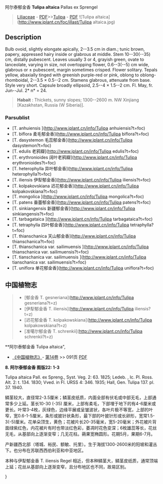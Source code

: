 阿尔泰郁金香 **Tulipa altaica** Pallas ex Sprengel

> [Liliaceae](http://www.iplant.cn/info/Liliaceae?t=foc) - [PDF](http://www.iplant.cn/foc/pdf/Liliaceae.pdf)>>[Tulipa](http://www.iplant.cn/info/Tulipa?t=foc) - [PDF](http://www.iplant.cn/foc/pdf/Tulipa.pdf)
![Tulipa altaica](http://www.iplant.cn/foc/illast/Tulipa altaica.jpg)

## Description

Bulb ovoid, slightly elongate apically, 2--3.5 cm in diam.; tunic brown, papery, appressed hairy inside or glabrous at middle. Stem 10--30(--35) cm, distally pubescent. Leaves usually 3 or 4, grayish green, ovate to lanceolate, varying in size, not overtopping flower, 0.6--3(--5) cm wide, glabrous or ± pubescent, margin sometimes crisped. Flower solitary. Tepals yellow, abaxially tinged with greenish purple-red or pink, oblong to oblong-rhomboidal, 2--3.5 × 0.5--2 cm. Stamens glabrous, attenuate from base. Style very short. Capsule broadly ellipsoid, 2.5--4 × 1.5--2 cm. Fl. May, fr. Jun--Jul. 2* n* = 24.

> **Habait** : 
> Thickets, sunny slopes; 1300--2600 m. NW Xinjiang [Kazakhstan, Russia (W Siberia)].

### Parsublist

* [T.  anhuiensis  ](http://www.iplant.cn/info/Tulipa anhuiensis?t=foc)
* [T.  biflora  柔毛郁金香](http://www.iplant.cn/info/Tulipa biflora?t=foc)
* [T.  dasystemon  毛蕊郁金香](http://www.iplant.cn/info/Tulipa dasystemon?t=foc)
* [T.  edulis  老鸦瓣](http://www.iplant.cn/info/Tulipa edulis?t=foc)
* [T.  erythronioides  阔叶老鸦瓣](http://www.iplant.cn/info/Tulipa erythronioides?t=foc)
* [T.  heterophylla  异叶郁金香](http://www.iplant.cn/info/Tulipa heterophylla?t=foc)
* [T.  iliensis  伊犁郁金香](http://www.iplant.cn/info/Tulipa iliensis?t=foc)
* [T.  kolpakovskiana  迟花郁金香](http://www.iplant.cn/info/Tulipa kolpakovskiana?t=foc)
* [T.  mongolica  ](http://www.iplant.cn/info/Tulipa mongolica?t=foc)
* [T.  patens  垂蕾郁金香](http://www.iplant.cn/info/Tulipa patens?t=foc)
* [T.  sinkiangensis  新疆郁金香](http://www.iplant.cn/info/Tulipa sinkiangensis?t=foc)
* [T.  tarbagataica  ](http://www.iplant.cn/info/Tulipa tarbagataica?t=foc)
* [T.  tetraphylla  四叶郁金香](http://www.iplant.cn/info/Tulipa tetraphylla?t=foc)
* [T.  thianschanica  天山郁金香](http://www.iplant.cn/info/Tulipa thianschanica?t=foc)
* [T.  thianschanica var. sailimuensis  ](http://www.iplant.cn/info/Tulipa thianschanica var. sailimuensis?t=foc)
* [T.  tianschanica var. sailimuensis  ](http://www.iplant.cn/info/Tulipa tianschanica var. sailimuensis?t=foc)
* [T.  uniflora  单花郁金香](http://www.iplant.cn/info/Tulipa uniflora?t=foc)

## 中国植物志

> * [郁金香  T.  gesneriana](http://www.iplant.cn/info/Tulipa gesneriana?t=z)
> * [伊犁郁金香  T.  iliensis](http://www.iplant.cn/info/Tulipa iliensis?t=z)
> * [迟花郁金香  T.  kolpakowskiana](http://www.iplant.cn/info/Tulipa kolpakowskiana?t=z)
> * [准噶尔郁金香  T.  schrenkii](http://www.iplant.cn/info/Tulipa schrenkii?t=z)

**阿尔泰郁金香 Tulipa altaica",

* [《中国植物志》](http://www.iplant.cn/frps)- [第14卷](http://www.iplant.cn/frps/vol/14) >> 091页 [PDF](http://www.iplant.cn/frps/pdf/14/091b.pdf)

**8. 阿尔泰郁金香 图版22: 1-3**

Tulipa altaica Pall. ex Spreng., Syst. Veg. 2: 63. 1825; Ledeb. , Ic. Pl. Ross. Alt. 2: t. 134. 1830; Vved. in Fl. URSS 4: 346. 1935; Hall, Gen. Tulipa 137. pl. 37. 1940.

鳞茎较大，直径常2-3.5厘米；鳞茎皮纸质，内面全部有伏毛或中部无毛，上部通常多少上延。茎长10-30 (-35) 厘米，上部有柔毛，下部埋于地下的有4-6厘米或更长。叶常3-4枚，灰绿色，边缘平展或呈皱波状，各叶片极不等宽，上部的叶窄，宽0.6-1-5厘米，条形或披针状条形，最下部的叶披针形或长卵形，宽常1.5-3(-5)厘米。花单朵顶生，黄色；花被片长20-35毫米，宽5-20毫米；外花被片背面绿紫红色，内花被片有时也带淡红色彩，萎凋时花色变深；6枚雄蕊等长，花丝无毛，从基部向上逐渐变窄；几无花柱。蒴果宽椭圆形。花期5月，果期6-7月。

产新疆西北部（塔城、裕民、额敏、托里）。生于海拔1300-2600米的阳坡和灌丛下。也分布在苏联西西伯利亚和中亚地区。

本种与伊犁郁金香 T. iliensis Regel 相近，但本种鳞茎大，鳞茎皮纸质，通常顶端上延；花丝从基部向上逐渐变窄，且分布地区也不同，故易区别。

}